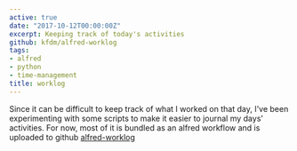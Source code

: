 ```yaml
---
active: true
date: "2017-10-12T00:00:00Z"
excerpt: Keeping track of today's activities
github: kfdm/alfred-worklog
tags:
- alfred
- python
- time-management
title: worklog
---
```


Since it can be difficult to keep track of what I worked on that day, I've been experimenting with some scripts to make it easier to journal my days' activities. For now, most of it is bundled as an alfred workflow and is uploaded to github [alfred-worklog]

[alfred-worklog]: https://github.com/kfdm/alfred-worklog
